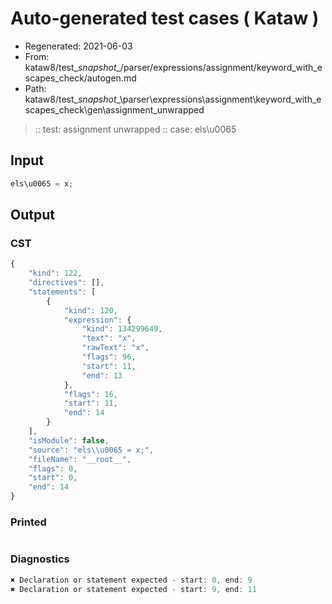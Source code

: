 # Auto-generated test cases ( Kataw )
- Regenerated: 2021-06-03
- From: kataw8/test\__snapshot__/parser/expressions/assignment/keyword_with_escapes_check/autogen.md
- Path: kataw8/test\__snapshot__\parser\expressions\assignment\keyword_with_escapes_check\gen\assignment_unwrapped
> :: test: assignment unwrapped
> :: case: els\u0065
## Input

`````js
els\u0065 = x;
`````
## Output

### CST

```javascript
{
    "kind": 122,
    "directives": [],
    "statements": [
        {
            "kind": 120,
            "expression": {
                "kind": 134299649,
                "text": "x",
                "rawText": "x",
                "flags": 96,
                "start": 11,
                "end": 13
            },
            "flags": 16,
            "start": 11,
            "end": 14
        }
    ],
    "isModule": false,
    "source": "els\\u0065 = x;",
    "fileName": "__root__",
    "flags": 0,
    "start": 0,
    "end": 14
}
```

### Printed

```javascript

```

### Diagnostics

```javascript
✖ Declaration or statement expected - start: 0, end: 9
✖ Declaration or statement expected - start: 9, end: 11

```

